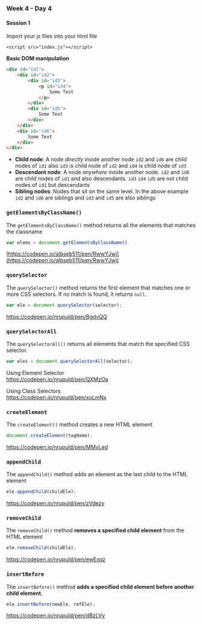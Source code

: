 ### Week 4 - Day 4

#### Session 1


Import your js files into your html file

```
<script src="index.js"></script>
```


**Basic DOM manipulation**

```html
<div id="id1">
    <div id="id2">
        <div id="id3">
            <p id="id4">
                Some Text
            </p>
        </div>
        <div id="id5">
            Some Text
        </div>
    </div>
    <div id="id6">
        Some Text
    </div>
</div>
```

- **Child node**: A node *directly* inside another node `id2` and `id6` are child nodes of `id1`  also `id3` is child node of `id2` and `id4` is child node of `id3`
- **Descendant node**: A node *anywhere* inside another node. `id2` and `id6` are child nodes of `id1` and also descendants. `id3` `id4` `id5` are not child nodes of `id1` but descendants
- **Sibling nodes**: Nodes that sit on the same level. In the above example `id2` and `id6` are siblings and `id3` and `id5` are also siblings

### `getElementsByClassName()`

The `getElementsByClassName()` method returns all the elements that matches the classname

```javascript
var elems = document.getElementsByClassName()
```


[https://codepen.io/albseb511/pen/RwwYJwj](https://codepen.io/albseb511/pen/RwwYJwj)


### `querySelector`

The `querySelector()` method returns the first element that matches one or more CSS selectors. If no match is found, it returns `null`.

```javascript
var ele = document.querySelector(selector);
```

https://codepen.io/nrupuld/pen/BgdvQQ



### `querySelectorAll`

The `querySelectorAll()` returns all elements that match the specified CSS selector.  

```javascript
var eles = document.querySelectorAll(selector);
```

Using Element Selector  
https://codepen.io/nrupuld/pen/QXMzOa  

Using Class Selectors  
https://codepen.io/nrupuld/pen/xoLmNx



### `createElement`

The `createElement()` method creates a new HTML element  

```javascript
document.createElement(tagName);
```

https://codepen.io/nrupuld/pen/MMvLed  



### `appendChild`

The `appendChild()` method adds an element as the last child to the HTML element

```javascript
ele.appendChild(childEle);
```

https://codepen.io/nrupuld/pen/zVdezv



### `removeChild`

The `removeChild()` method **removes a specified child element** from the HTML element

```javascript
ele.removeChild(childEle);
```

https://codepen.io/nrupuld/pen/ewExqz



### `insertBefore`

The `insertBefore()` method **adds a specified child element before another child element**.

```javascript
ele.insertBefore(newEle, refEle);
```

https://codepen.io/nrupuld/pen/dBzLVy
